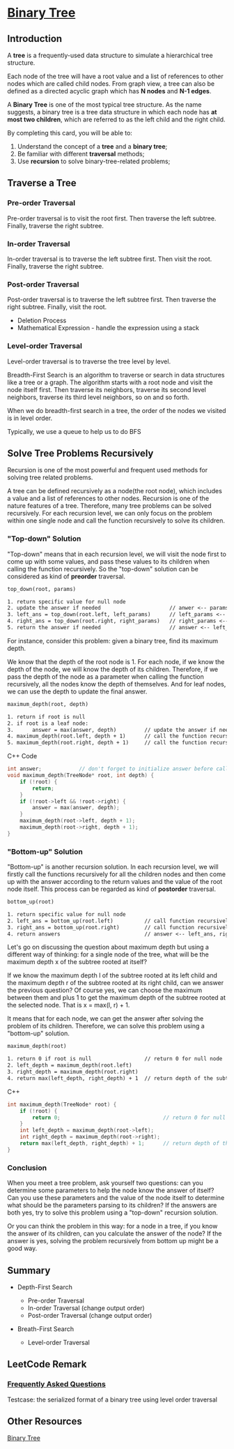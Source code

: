 # [Binary Tree](https://leetcode.com/explore/learn/card/data-structure-tree/)

## Introduction

A **tree** is a frequently-used data structure to simulate a hierarchical tree structure.

Each node of the tree will have a root value and a list of references to other nodes which are called child nodes. From graph view, a tree can also be defined as a directed acyclic graph which has **N nodes** and **N-1 edges**.

A **Binary Tree** is one of the most typical tree structure. As the name suggests, a binary tree is a tree data structure in which each node has **at most two children**, which are referred to as the left child and the right child.

By completing this card, you will be able to:

1. Understand the concept of a **tree** and a **binary tree**;
2. Be familiar with different **traversal** methods;
3. Use **recursion** to solve binary-tree-related problems;

## Traverse a Tree

### Pre-order Traversal

Pre-order traversal is to visit the root first. Then traverse the left subtree. Finally, traverse the right subtree.

### In-order Traversal

In-order traversal is to traverse the left subtree first. Then visit the root. Finally, traverse the right subtree.

### Post-order Traversal

Post-order traversal is to traverse the left subtree first. Then traverse the right subtree. Finally, visit the root.

* Deletion Process
* Mathematical Expression - handle the expression using a stack

### Level-order Traversal

Level-order traversal is to traverse the tree level by level.

Breadth-First Search is an algorithm to traverse or search in data structures like a tree or a graph. The algorithm starts with a root node and visit the node itself first. Then traverse its neighbors, traverse its second level neighbors, traverse its third level neighbors, so on and so forth.

When we do breadth-first search in a tree, the order of the nodes we visited is in level order.

Typically, we use a queue to help us to do BFS

## Solve Tree Problems Recursively

Recursion is one of the most powerful and frequent used methods for solving tree related problems.

A tree can be defined recursively as a node(the root node), which includes a value and a list of references to other nodes.
Recursion is one of the nature features of a tree. Therefore, many tree problems can be solved recursively.
For each recursion level, we can only focus on the problem within one single node and call the function recursively to solve its children.

### "Top-down" Solution

"Top-down" means that in each recursion level, we will visit the node first to come up with some values, and pass these values to its children when calling the function recursively.
So the "top-down" solution can be considered as kind of **preorder** traversal.

```txt
top_down(root, params)

1. return specific value for null node
2. update the answer if needed                      // anwer <-- params
3. left_ans = top_down(root.left, left_params)      // left_params <-- root.val, params
4. right_ans = top_down(root.right, right_params)   // right_params <-- root.val, params 
5. return the answer if needed                      // answer <-- left_ans, right_ans
```

For instance, consider this problem: given a binary tree, find its maximum depth.

We know that the depth of the root node is 1. For each node, if we know the depth of the node, we will know the depth of its children. Therefore, if we pass the depth of the node as a parameter when calling the function recursively, all the nodes know the depth of themselves. And for leaf nodes, we can use the depth to update the final answer.

```txt
maximum_depth(root, depth)

1. return if root is null
2. if root is a leaf node:
3.      answer = max(answer, depth)         // update the answer if needed
4. maximum_depth(root.left, depth + 1)      // call the function recursively for left child
5. maximum_depth(root.right, depth + 1)     // call the function recursively for right child
```

C++ Code

```cpp
int answer;		       // don't forget to initialize answer before call maximum_depth
void maximum_depth(TreeNode* root, int depth) {
    if (!root) {
        return;
    }
    if (!root->left && !root->right) {
        answer = max(answer, depth);
    }
    maximum_depth(root->left, depth + 1);
    maximum_depth(root->right, depth + 1);
}
```

### "Bottom-up" Solution

"Bottom-up" is another recursion solution. In each recursion level, we will firstly call the functions recursively for all the children nodes and then come up with the answer according to the return values and the value of the root node itself.
This process can be regarded as kind of **postorder** traversal.

```txt
bottom_up(root)

1. return specific value for null node
2. left_ans = bottom_up(root.left)          // call function recursively for left child
3. right_ans = bottom_up(root.right)        // call function recursively for right child
4. return answers                           // answer <-- left_ans, right_ans, root.val
```

Let's go on discussing the question about maximum depth but using a different way of thinking: for a single node of the tree, what will be the maximum depth x of the subtree rooted at itself?

If we know the maximum depth l of the subtree rooted at its left child and the maximum depth r of the subtree rooted at its right child, can we answer the previous question? Of course yes, we can choose the maximum between them and plus 1 to get the maximum depth of the subtree rooted at the selected node. That is x = max(l, r) + 1.

It means that for each node, we can get the answer after solving the problem of its children. Therefore, we can solve this problem using a "bottom-up" solution.

```txt
maximum_depth(root)

1. return 0 if root is null                 // return 0 for null node
2. left_depth = maximum_depth(root.left)
3. right_depth = maximum_depth(root.right)
4. return max(left_depth, right_depth) + 1  // return depth of the subtree rooted at root
```

C++

```cpp
int maximum_depth(TreeNode* root) {
	if (!root) {
		return 0;                                 // return 0 for null node
	}
	int left_depth = maximum_depth(root->left);	
	int right_depth = maximum_depth(root->right);
	return max(left_depth, right_depth) + 1;	  // return depth of the subtree rooted at root
}
```

### Conclusion

When you meet a tree problem, ask yourself two questions: can you determine some parameters to help the node know the answer of itself? Can you use these parameters and the value of the node itself to determine what should be the parameters parsing to its children? If the answers are both yes, try to solve this problem using a "top-down" recursion solution.

Or you can think the problem in this way: for a node in a tree, if you know the answer of its children, can you calculate the answer of the node? If the answer is yes, solving the problem recursively from bottom up might be a good way.




## Summary

* Depth-First Search
  * Pre-order Traversal
  * In-order Traversal (change output order)
  * Post-order Traversal (change output order)

* Breath-First Search
  * Level-order Traversal

## LeetCode Remark

### [Frequently Asked Questions](https://leetcode.com/faq/#binary-tree)

Testcase: the serialized format of a binary tree using level order traversal

## Other Resources

[Binary Tree](http://www.csie.ntnu.edu.tw/~u91029/BinaryTree.html)
